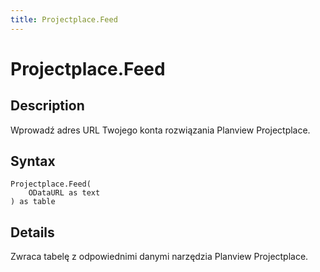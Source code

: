 ```yaml
---
title: Projectplace.Feed
---
```


# Projectplace.Feed


## Description

Wprowadź adres URL Twojego konta rozwiązania Planview Projectplace.


## Syntax

```powerquery
Projectplace.Feed(
    ODataURL as text
) as table
```


## Details

Zwraca tabelę z odpowiednimi danymi narzędzia Planview Projectplace.


